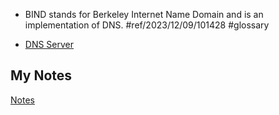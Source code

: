 - BIND stands for Berkeley Internet Name Domain and is an implementation of DNS. #ref/2023/12/09/101428 #glossary

- [DNS Server](dns-server.md)
## My Notes
[Notes](mynotes/bind-notes.md)
